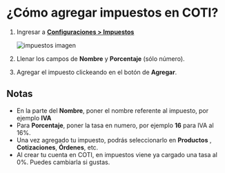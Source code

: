 # ¿Cómo agregar impuestos en COTI?

1. Ingresar a __[Configuraciones > Impuestos](https://b9.coti.mx/settings/taxes/)__

    ![impuestos imagen](https://coti-docs.s3.us-west-2.amazonaws.com/impuestos/agregar-impuestos-1.png)

2. Llenar los campos de  **Nombre** y **Porcentaje** (sólo número). 
3. Agregar el impuesto clickeando en el botón de **Agregar**.  

## Notas

- En la parte del **Nombre**, poner el nombre referente al impuesto, por ejemplo **IVA**
- Para **Porcentaje**, poner la tasa en numero, por ejemplo **16** para IVA al 16%.
- Una vez agregado tu impuesto, podrás seleccionarlo en **Productos** , **Cotizaciones**, **Órdenes**, etc.  
- Al crear tu cuenta en COTI, en impuestos viene ya cargado una tasa al 0%. Puedes cambiarla si gustas. 
